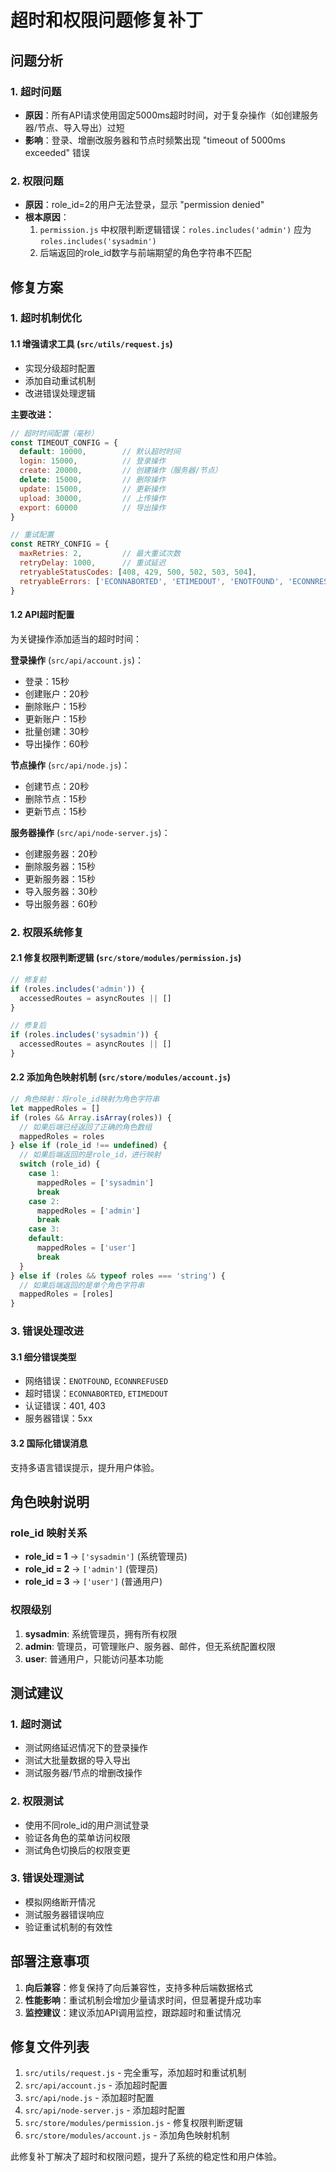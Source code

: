 # 超时和权限问题修复补丁

## 问题分析

### 1. 超时问题
- **原因**：所有API请求使用固定5000ms超时时间，对于复杂操作（如创建服务器/节点、导入导出）过短
- **影响**：登录、增删改服务器和节点时频繁出现 "timeout of 5000ms exceeded" 错误

### 2. 权限问题
- **原因**：role_id=2的用户无法登录，显示 "permission denied"
- **根本原因**：
  1. `permission.js` 中权限判断逻辑错误：`roles.includes('admin')` 应为 `roles.includes('sysadmin')`
  2. 后端返回的role_id数字与前端期望的角色字符串不匹配

## 修复方案

### 1. 超时机制优化

#### 1.1 增强请求工具 (`src/utils/request.js`)
- 实现分级超时配置
- 添加自动重试机制
- 改进错误处理逻辑

**主要改进：**
```javascript
// 超时时间配置（毫秒）
const TIMEOUT_CONFIG = {
  default: 10000,        // 默认超时时间
  login: 15000,          // 登录操作
  create: 20000,         // 创建操作（服务器/节点）
  delete: 15000,         // 删除操作
  update: 15000,         // 更新操作
  upload: 30000,         // 上传操作
  export: 60000          // 导出操作
}

// 重试配置
const RETRY_CONFIG = {
  maxRetries: 2,         // 最大重试次数
  retryDelay: 1000,      // 重试延迟
  retryableStatusCodes: [408, 429, 500, 502, 503, 504],
  retryableErrors: ['ECONNABORTED', 'ETIMEDOUT', 'ENOTFOUND', 'ECONNRESET']
}
```

#### 1.2 API超时配置
为关键操作添加适当的超时时间：

**登录操作** (`src/api/account.js`)：
- 登录：15秒
- 创建账户：20秒
- 删除账户：15秒
- 更新账户：15秒
- 批量创建：30秒
- 导出操作：60秒

**节点操作** (`src/api/node.js`)：
- 创建节点：20秒
- 删除节点：15秒
- 更新节点：15秒

**服务器操作** (`src/api/node-server.js`)：
- 创建服务器：20秒
- 删除服务器：15秒
- 更新服务器：15秒
- 导入服务器：30秒
- 导出服务器：60秒

### 2. 权限系统修复

#### 2.1 修复权限判断逻辑 (`src/store/modules/permission.js`)
```javascript
// 修复前
if (roles.includes('admin')) {
  accessedRoutes = asyncRoutes || []
}

// 修复后
if (roles.includes('sysadmin')) {
  accessedRoutes = asyncRoutes || []
}
```

#### 2.2 添加角色映射机制 (`src/store/modules/account.js`)
```javascript
// 角色映射：将role_id映射为角色字符串
let mappedRoles = []
if (roles && Array.isArray(roles)) {
  // 如果后端已经返回了正确的角色数组
  mappedRoles = roles
} else if (role_id !== undefined) {
  // 如果后端返回的是role_id，进行映射
  switch (role_id) {
    case 1:
      mappedRoles = ['sysadmin']
      break
    case 2:
      mappedRoles = ['admin']
      break
    case 3:
    default:
      mappedRoles = ['user']
      break
  }
} else if (roles && typeof roles === 'string') {
  // 如果后端返回的是单个角色字符串
  mappedRoles = [roles]
}
```

### 3. 错误处理改进

#### 3.1 细分错误类型
- 网络错误：`ENOTFOUND`, `ECONNREFUSED`
- 超时错误：`ECONNABORTED`, `ETIMEDOUT`
- 认证错误：401, 403
- 服务器错误：5xx

#### 3.2 国际化错误消息
支持多语言错误提示，提升用户体验。

## 角色映射说明

### role_id 映射关系
- **role_id = 1** → `['sysadmin']` (系统管理员)
- **role_id = 2** → `['admin']` (管理员)
- **role_id = 3** → `['user']` (普通用户)

### 权限级别
1. **sysadmin**: 系统管理员，拥有所有权限
2. **admin**: 管理员，可管理账户、服务器、邮件，但无系统配置权限
3. **user**: 普通用户，只能访问基本功能

## 测试建议

### 1. 超时测试
- 测试网络延迟情况下的登录操作
- 测试大批量数据的导入导出
- 测试服务器/节点的增删改操作

### 2. 权限测试
- 使用不同role_id的用户测试登录
- 验证各角色的菜单访问权限
- 测试角色切换后的权限变更

### 3. 错误处理测试
- 模拟网络断开情况
- 测试服务器错误响应
- 验证重试机制的有效性

## 部署注意事项

1. **向后兼容**：修复保持了向后兼容性，支持多种后端数据格式
2. **性能影响**：重试机制会增加少量请求时间，但显著提升成功率
3. **监控建议**：建议添加API调用监控，跟踪超时和重试情况

## 修复文件列表

1. `src/utils/request.js` - 完全重写，添加超时和重试机制
2. `src/api/account.js` - 添加超时配置
3. `src/api/node.js` - 添加超时配置
4. `src/api/node-server.js` - 添加超时配置
5. `src/store/modules/permission.js` - 修复权限判断逻辑
6. `src/store/modules/account.js` - 添加角色映射机制

此修复补丁解决了超时和权限问题，提升了系统的稳定性和用户体验。